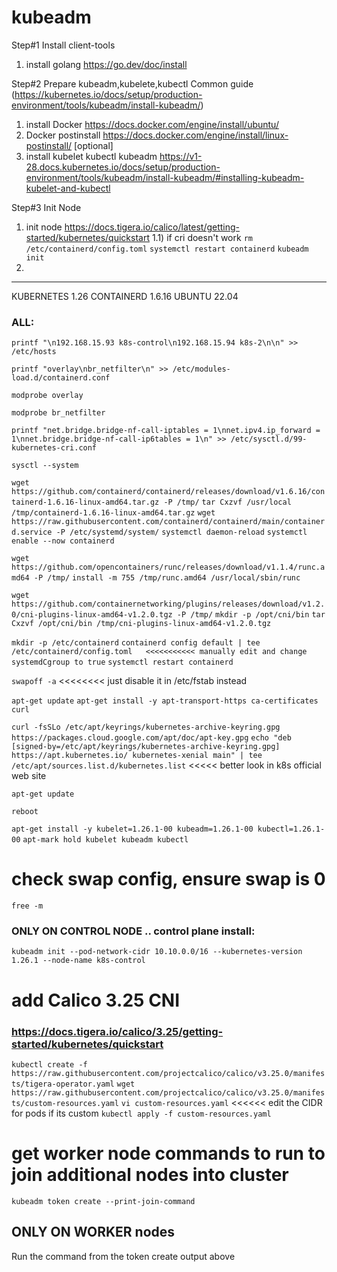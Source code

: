 # kubeadm

Step#1
Install client-tools

1) install golang https://go.dev/doc/install

Step#2
Prepare kubeadm,kubelete,kubectl 
Common guide (https://kubernetes.io/docs/setup/production-environment/tools/kubeadm/install-kubeadm/)
1) install Docker https://docs.docker.com/engine/install/ubuntu/
2) Docker postinstall https://docs.docker.com/engine/install/linux-postinstall/ [optional]
3) install kubelet kubectl kubeadm https://v1-28.docs.kubernetes.io/docs/setup/production-environment/tools/kubeadm/install-kubeadm/#installing-kubeadm-kubelet-and-kubectl

Step#3
Init Node
1) init node https://docs.tigera.io/calico/latest/getting-started/kubernetes/quickstart
  1.1) if cri doesn't work
     `rm /etc/containerd/config.toml`
     `systemctl restart containerd`
     `kubeadm init`
2)  


---------------------------------------------------------------------------------------------------

KUBERNETES 1.26
CONTAINERD 1.6.16
UBUNTU 22.04

### ALL: 

`printf "\n192.168.15.93 k8s-control\n192.168.15.94 k8s-2\n\n" >> /etc/hosts`

`printf "overlay\nbr_netfilter\n" >> /etc/modules-load.d/containerd.conf`

`modprobe overlay`

`modprobe br_netfilter`

`printf "net.bridge.bridge-nf-call-iptables = 1\nnet.ipv4.ip_forward = 1\nnet.bridge.bridge-nf-call-ip6tables = 1\n" >> /etc/sysctl.d/99-kubernetes-cri.conf`

`sysctl --system`

`wget https://github.com/containerd/containerd/releases/download/v1.6.16/containerd-1.6.16-linux-amd64.tar.gz -P /tmp/`
`tar Cxzvf /usr/local /tmp/containerd-1.6.16-linux-amd64.tar.gz`
`wget https://raw.githubusercontent.com/containerd/containerd/main/containerd.service -P /etc/systemd/system/`
`systemctl daemon-reload`
`systemctl enable --now containerd`

`wget https://github.com/opencontainers/runc/releases/download/v1.1.4/runc.amd64 -P /tmp/`
`install -m 755 /tmp/runc.amd64 /usr/local/sbin/runc`

`wget https://github.com/containernetworking/plugins/releases/download/v1.2.0/cni-plugins-linux-amd64-v1.2.0.tgz -P /tmp/`
`mkdir -p /opt/cni/bin`
`tar Cxzvf /opt/cni/bin /tmp/cni-plugins-linux-amd64-v1.2.0.tgz`

`mkdir -p /etc/containerd`
`containerd config default | tee /etc/containerd/config.toml   <<<<<<<<<<< manually edit and change systemdCgroup to true`
`systemctl restart containerd`

`swapoff -a`  <<<<<<<< just disable it in /etc/fstab instead

`apt-get update`
`apt-get install -y apt-transport-https ca-certificates curl`

`curl -fsSLo /etc/apt/keyrings/kubernetes-archive-keyring.gpg https://packages.cloud.google.com/apt/doc/apt-key.gpg`
`echo "deb [signed-by=/etc/apt/keyrings/kubernetes-archive-keyring.gpg] https://apt.kubernetes.io/ kubernetes-xenial main" | tee /etc/apt/sources.list.d/kubernetes.list` <<<<< better look in k8s official web site

`apt-get update`

`reboot`

`apt-get install -y kubelet=1.26.1-00 kubeadm=1.26.1-00 kubectl=1.26.1-00`
`apt-mark hold kubelet kubeadm kubectl`

# check swap config, ensure swap is 0
`free -m`


### ONLY ON CONTROL NODE .. control plane install:
`kubeadm init --pod-network-cidr 10.10.0.0/16 --kubernetes-version 1.26.1 --node-name k8s-control`


# add Calico 3.25 CNI 
### https://docs.tigera.io/calico/3.25/getting-started/kubernetes/quickstart
`kubectl create -f https://raw.githubusercontent.com/projectcalico/calico/v3.25.0/manifests/tigera-operator.yaml`
`wget https://raw.githubusercontent.com/projectcalico/calico/v3.25.0/manifests/custom-resources.yaml`
`vi custom-resources.yaml` <<<<<< edit the CIDR for pods if its custom
`kubectl apply -f custom-resources.yaml`

# get worker node commands to run to join additional nodes into cluster
`kubeadm token create --print-join-command`


## ONLY ON WORKER nodes
Run the command from the token create output above

